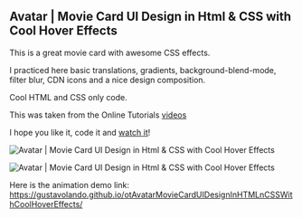 ## Avatar | Movie Card UI Design in Html & CSS with Cool Hover Effects

This is a great movie card with awesome CSS effects.

I practiced here basic translations, gradients, background-blend-mode, filter blur, CDN icons and a nice design composition.

Cool HTML and CSS only code.

This was taken from the Online Tutorials [videos](https://www.youtube.com/watch?v=GEDNdp4g--E)

I hope you like it, code it and [watch it](https://gustavolando.github.io/otAvatarMovieCardUIDesignInHTMLnCSSWithCoolHoverEffects/)!

![Avatar | Movie Card UI Design in Html & CSS with Cool Hover Effects](https://gustavolando.github.io/otAvatarMovieCardUIDesignInHTMLnCSSWithCoolHoverEffects/Avatar%20Movie%20Card%20UI%20Design%20in%20Html%20&%20CSS%20with%20Cool%20Hover%20Effects%201.png)

![Avatar | Movie Card UI Design in Html & CSS with Cool Hover Effects](https://gustavolando.github.io/otAvatarMovieCardUIDesignInHTMLnCSSWithCoolHoverEffects/Avatar%20Movie%20Card%20UI%20Design%20in%20Html%20&%20CSS%20with%20Cool%20Hover%20Effects%202.png)

Here is the animation demo link:  https://gustavolando.github.io/otAvatarMovieCardUIDesignInHTMLnCSSWithCoolHoverEffects/
